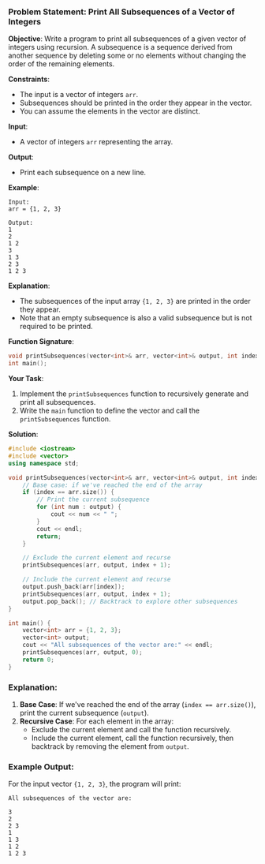 ### Problem Statement: Print All Subsequences of a Vector of Integers

**Objective**:
Write a program to print all subsequences of a given vector of integers using recursion. A subsequence is a sequence derived from another sequence by deleting some or no elements without changing the order of the remaining elements.

**Constraints**:
- The input is a vector of integers `arr`.
- Subsequences should be printed in the order they appear in the vector.
- You can assume the elements in the vector are distinct.

**Input**:
- A vector of integers `arr` representing the array.

**Output**:
- Print each subsequence on a new line.

**Example**:
```
Input:
arr = {1, 2, 3}

Output:
1
2
1 2
3
1 3
2 3
1 2 3
```

**Explanation**:
- The subsequences of the input array `{1, 2, 3}` are printed in the order they appear.
- Note that an empty subsequence is also a valid subsequence but is not required to be printed.

**Function Signature**:
```cpp
void printSubsequences(vector<int>& arr, vector<int>& output, int index);
int main();
```

**Your Task**:
1. Implement the `printSubsequences` function to recursively generate and print all subsequences.
2. Write the `main` function to define the vector and call the `printSubsequences` function.

**Solution**:
```cpp
#include <iostream>
#include <vector>
using namespace std;

void printSubsequences(vector<int>& arr, vector<int>& output, int index) {
    // Base case: if we've reached the end of the array
    if (index == arr.size()) {
        // Print the current subsequence
        for (int num : output) {
            cout << num << " ";
        }
        cout << endl;
        return;
    }

    // Exclude the current element and recurse
    printSubsequences(arr, output, index + 1);

    // Include the current element and recurse
    output.push_back(arr[index]);
    printSubsequences(arr, output, index + 1);
    output.pop_back(); // Backtrack to explore other subsequences
}

int main() {
    vector<int> arr = {1, 2, 3};
    vector<int> output;
    cout << "All subsequences of the vector are:" << endl;
    printSubsequences(arr, output, 0);
    return 0;
}
```

### Explanation:
1. **Base Case**: If we've reached the end of the array (`index == arr.size()`), print the current subsequence (`output`).
2. **Recursive Case**: For each element in the array:
   - Exclude the current element and call the function recursively.
   - Include the current element, call the function recursively, then backtrack by removing the element from `output`.

### Example Output:
For the input vector `{1, 2, 3}`, the program will print:
```
All subsequences of the vector are:

3
2
2 3
1
1 3
1 2
1 2 3
```
